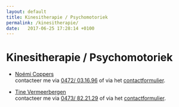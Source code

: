 ```yaml
---
layout: default
title: Kinesitherapie / Psychomotoriek 
permalink: /kinesitherapie/ 
date:   2017-06-25 17:28:14 +0100
---
```



# Kinesitherapie / Psychomotoriek


* <a href="{{ site.baseurl }}/kinesitherapie/noemi_coppers">Noémi Coppers</a> <br> contacteer me via <a href="tel:+32472031696" itemprop="telephone">0472/ 03.16.96</a> of via het [contactformulier](/contact.html). 

* <a href="{{ site.baseurl }}/kinesitherapie/tine_vermeerbergen">Tine Vermeerbergen</a> <br> contacteer me via <a href="tel:+32473822129" itemprop="telephone">0473/ 82.21.29</a> of via het [contactformulier](/contact.html). 
